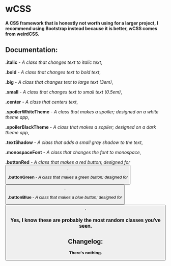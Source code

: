 # wCSS 

**A CSS framework that is honestly not worth using for a larger project, I recommend using Bootstrap instead because it is better, wCSS comes from weirdCSS.**

## Documentation:

**.italic** - *A class that changes text to italic text*,

**.bold** - *A class that changes text to bold text*,

**.big** - *A class that changes text to large text (3em)*,

**.small** - *A class that changes text to small text (0.5em)*,

**.center** - *A class that centers text*,

**.spoilerWhiteTheme** - *A class that makes a spoiler; designed on a white theme app*,

**.spoilerBlackTheme** - *A class that makes a sopiler; designed on a dark theme app*,

**.textShadow** - *A class that adds a small gray shadow to the text*,

**.monospaceFont** - *A class that changes the font to monospace*,

**.buttonRed** - *A class that makes a red button; designed for <button>*,

**.buttonGreen** - *A class that makes a green button; designed for <button>*,

**.buttonBlue** - *A class that makes a blue button; designed for <button>*,

### Yes, I know these are probably the most random classes you've seen.

## Changelog:

**There's nothing.**

